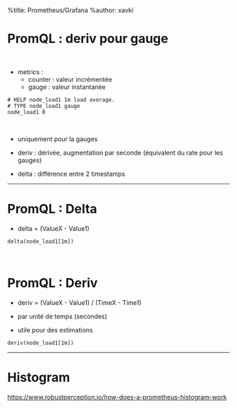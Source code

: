 %title: Prometheus/Grafana
%author: xavki


# PromQL : deriv pour gauge

<br>


* metrics :
	* counter : valeur incrémentée
	* gauge : valeur instantanée

```
# HELP node_load1 1m load average.
# TYPE node_load1 gauge
node_load1 0
```

<br>



* uniquement pour la gauges

* deriv : dérivée, augmentation par seconde (équivalent du rate pour les gauges)

* delta : différence entre 2 timestamps

----------------------------------------------------------------------------------

# PromQL : Delta


* delta = (ValueX - Value1) 

```
delta(node_load1[1m])
```

<br>


# PromQL : Deriv

* deriv = (ValueX - Value1) / (TimeX - Time1)

* par unité de temps (secondes)

* utile pour des estimations

```
deriv(node_load1[1m])
```


----------------------------------------------------------------------------------

# Histogram


https://www.robustperception.io/how-does-a-prometheus-histogram-work
